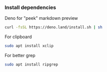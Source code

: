 ### Install dependencies

Deno for "peek" markdown preview
```bash
curl -fsSL https://deno.land/install.sh | sh
```

For clipboard
```bash
sudo apt install xclip
```

For better grep
```bash
sudo apt install ripgrep
```
